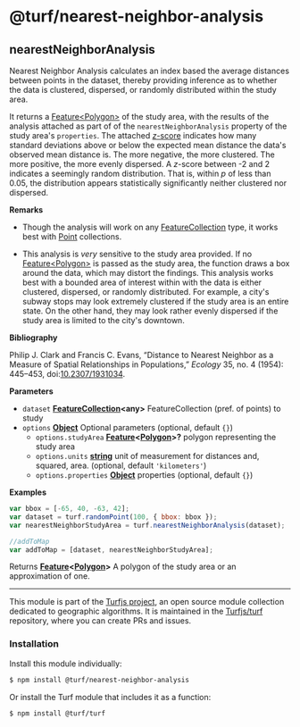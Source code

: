 # @turf/nearest-neighbor-analysis

<!-- Generated by documentation.js. Update this documentation by updating the source code. -->

## nearestNeighborAnalysis

Nearest Neighbor Analysis calculates an index based the average distances
between points in the dataset, thereby providing inference as to whether the
data is clustered, dispersed, or randomly distributed within the study area.

It returns a [Feature&lt;Polygon>](Feature<Polygon>) of the study area, with the results of
the analysis attached as part of of the `nearestNeighborAnalysis` property
of the study area's `properties`. The attached
[_z_-score](https://en.wikipedia.org/wiki/Standard_score) indicates how many
standard deviations above or below the expected mean distance the data's
observed mean distance is. The more negative, the more clustered. The more
positive, the more evenly dispersed. A _z_-score between -2 and 2 indicates
a seemingly random distribution. That is, within _p_ of less than 0.05, the
distribution appears statistically significantly neither clustered nor
dispersed.

**Remarks**

-   Though the analysis will work on any [FeatureCollection](http://geojson.org/geojson-spec.html#feature-collection-objects) type, it
    works best with [Point](http://geojson.org/geojson-spec.html#point) collections.

-   This analysis is _very_ sensitive to the study area provided. If no [Feature&lt;Polygon>](Feature<Polygon>) is passed as the study area, the function draws a box
    around the data, which may distort the findings. This analysis works best
    with a bounded area of interest within with the data is either clustered,
    dispersed, or randomly distributed. For example, a city's subway stops may
    look extremely clustered if the study area is an entire state. On the other
    hand, they may look rather evenly dispersed if the study area is limited to
    the city's downtown.

**Bibliography**

Philip J. Clark and Francis C. Evans, “Distance to Nearest Neighbor as a
Measure of Spatial Relationships in Populations,” _Ecology_ 35, no. 4
(1954): 445–453, doi:[10.2307/1931034](http://doi.org/10.2307/1931034).

**Parameters**

-   `dataset` **[FeatureCollection](http://geojson.org/geojson-spec.html#feature-collection-objects)&lt;any>** FeatureCollection (pref. of points) to study
-   `options` **[Object](https://developer.mozilla.org/en-US/docs/Web/JavaScript/Reference/Global_Objects/Object)** Optional parameters (optional, default `{}`)
    -   `options.studyArea` **[Feature](http://geojson.org/geojson-spec.html#feature-objects)&lt;[Polygon](http://geojson.org/geojson-spec.html#polygon)>?** polygon representing the study area
    -   `options.units` **[string](https://developer.mozilla.org/en-US/docs/Web/JavaScript/Reference/Global_Objects/String)** unit of measurement for distances and, squared, area. (optional, default `'kilometers'`)
    -   `options.properties` **[Object](https://developer.mozilla.org/en-US/docs/Web/JavaScript/Reference/Global_Objects/Object)** properties (optional, default `{}`)

**Examples**

```javascript
var bbox = [-65, 40, -63, 42];
var dataset = turf.randomPoint(100, { bbox: bbox });
var nearestNeighborStudyArea = turf.nearestNeighborAnalysis(dataset);

//addToMap
var addToMap = [dataset, nearestNeighborStudyArea];
```

Returns **[Feature](http://geojson.org/geojson-spec.html#feature-objects)&lt;[Polygon](http://geojson.org/geojson-spec.html#polygon)>** A polygon of the study area or an approximation of one.

<!-- This file is automatically generated. Please don't edit it directly:
if you find an error, edit the source file (likely index.js), and re-run
./scripts/generate-readmes in the turf project. -->

---

This module is part of the [Turfjs project](http://turfjs.org/), an open source
module collection dedicated to geographic algorithms. It is maintained in the
[Turfjs/turf](https://github.com/Turfjs/turf) repository, where you can create
PRs and issues.

### Installation

Install this module individually:

```sh
$ npm install @turf/nearest-neighbor-analysis
```

Or install the Turf module that includes it as a function:

```sh
$ npm install @turf/turf
```
